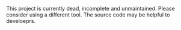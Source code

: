 This project is currently dead, incomplete and unmaintained. Please consider using a different tool. The source code may be helpful to develoeprs.
